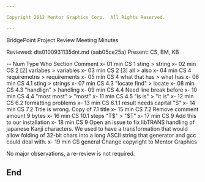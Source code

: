 ```yaml
---

Copyright 2012 Mentor Graphics Corp.  All Rights Reserved.

---
```


BridgePoint Project Review Meeting Minutes

Reviewed: dts0100931135dnt.md (aab05ce25a)
Present: CS, BM, KB

-- Num Type  Who  Section  Comment
x- 01  min   CS   1        sting > string
x- 02  min   CS   2 [2]    variabes > variables
x- 03  min   CS   2 [3]    all > also
x- 04  min   CS   4        requiremetns > requirements
x- 05  min   CS   4        what that has > what has
x- 06  min   CS   4.1      sting > strings
x- 07  min   CS   4.3      "locate find" > locate
x- 08  min   CS   4.3      "handlign" > handling
x- 09  min   CS   4.4      Need line break before
x- 10  min   CS   4.4      "most most" > "most"
x- 11  min   CS   4.5      "is is" > "it is"
x- 12  min   CS   6.2      formatting problems
x- 13  min   CS   6.1.1    result needs capital "S"
x- 14  min   CS   7.2      Title is wrong.  Copy of 7.1 title
x- 15  min   CS   7.2      Remove comment amount 9 bytes
x- 16  min   CS   10.1 steps  "T$" > "$T"
x- 17  min   CS   9        Add this to our installation
x- 18  min   CS   9        Open an issue to fix libTRANS handling of japanese Kanji characters.  We 
used to have a transformation that would allow folding of 32-bit chars into
a long ASCII string that generator and gcc could deal with.
x- 19  min   CS   general  Change copyright to Mentor Graphics
   
No major observations, a re-review is not required.




End
---
